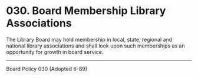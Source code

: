 # 030. Board Membership Library Associations

The Library Board may hold membership in local, state, regional and national library associations and shall look upon such memberships as an opportunity for growth in board service.

---

Board Policy 030 (Adopted 6-89)
